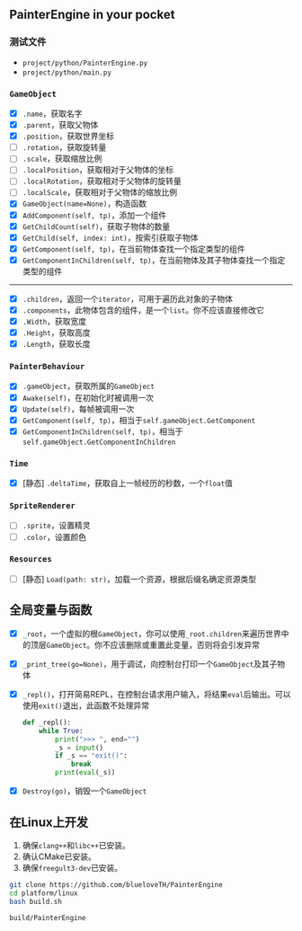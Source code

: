 ## PainterEngine in your pocket

### 测试文件

+ `project/python/PainterEngine.py`
+ `project/python/main.py`

### `GameObject`

- [x] `.name`，获取名字
- [x] `.parent`，获取父物体
- [x] `.position`，获取世界坐标
- [ ] `.rotation`，获取旋转量
- [ ] `.scale`，获取缩放比例
- [ ] `.localPosition`，获取相对于父物体的坐标
- [ ] `.localRotation`，获取相对于父物体的旋转量
- [ ] `.localScale`，获取相对于父物体的缩放比例
- [x] `GameObject(name=None)`，构造函数
- [x] `AddComponent(self, tp)`，添加一个组件
- [x] `GetChildCount(self)`，获取子物体的数量
- [x] `GetChild(self, index: int)`，按索引获取子物体
- [x] `GetComponent(self, tp)`，在当前物体查找一个指定类型的组件
- [x] `GetComponentInChildren(self, tp)`，在当前物体及其子物体查找一个指定类型的组件

---

- [x] `.children`，返回一个`iterator`，可用于遍历此对象的子物体
- [x] `.components`，此物体包含的组件，是一个`list`。你不应该直接修改它
- [x] `.Width`，获取宽度
- [x] `.Height`，获取高度
- [x] `.Length`，获取长度

### `PainterBehaviour`

- [x] `.gameObject`，获取所属的`GameObject`
- [x] `Awake(self)`，在初始化时被调用一次
- [x] `Update(self)`，每帧被调用一次
- [x] `GetComponent(self, tp)`，相当于`self.gameObject.GetComponent`
- [x] `GetComponentInChildren(self, tp)`，相当于`self.gameObject.GetComponentInChildren`

### `Time`

- [x] [静态] `.deltaTime`，获取自上一帧经历的秒数，一个`float`值

### `SpriteRenderer`

- [ ] `.sprite`，设置精灵
- [ ] `.color`，设置颜色

### `Resources`

- [ ] [静态] `Load(path: str)`，加载一个资源，根据后缀名确定资源类型

## 全局变量与函数

- [x] `_root`，一个虚拟的根`GameObject`，你可以使用`_root.children`来遍历世界中的顶层`GameObject`。你不应该删除或重置此变量，否则将会引发异常
- [x] `_print_tree(go=None)`，用于调试，向控制台打印一个`GameObject`及其子物体
- [x] `_repl()`，打开简易REPL，在控制台请求用户输入，将结果`eval`后输出。可以使用`exit()`退出，此函数不处理异常

  ```python
  def _repl():
      while True:
          print(">>> ", end="")
          _s = input()
          if _s == "exit()":
              break
          print(eval(_s))
  ```
- [x] `Destroy(go)`，销毁一个`GameObject`

## 在Linux上开发

1. 确保`clang++`和`libc++`已安装。
2. 确认CMake已安装。
3. 确保`freegult3-dev`已安装。

```bash
git clone https://github.com/blueloveTH/PainterEngine
cd platform/linux
bash build.sh

build/PainterEngine
```
